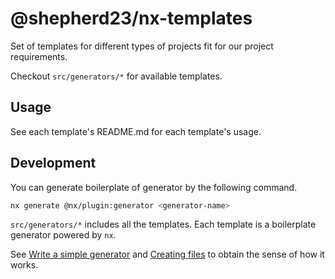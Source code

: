 # @shepherd23/nx-templates

Set of templates for different types of projects fit for our project requirements.

Checkout `src/generators/*` for available templates.

## Usage

See each template's README.md for each template's usage.

## Development

You can generate boilerplate of generator by the following command.

```bash
nx generate @nx/plugin:generator <generator-name>
```

`src/generators/*` includes all the templates. Each template is a boilerplate generator powered by `nx`.

See [Write a simple generator](https://nx.dev/extending-nx/recipes/local-generators) and [Creating files](https://nx.dev/extending-nx/recipes/creating-files) to obtain the sense of how it works.

